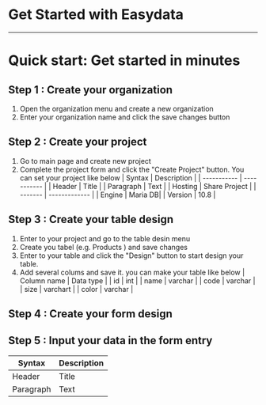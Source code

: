 # Get Started with Easydata

---

# Quick start: Get started in minutes

## Step 1 : Create your organization
  1.  Open the organization menu and create a new organization
  2.  Enter your organization name and click the save changes button

## Step 2 : Create your project
  1. Go to main page and create new project
  2. Complete the project form and click the "Create Project" button. You can set your project like below
     | Syntax | Description |
| ----------- | ----------- |
| Header | Title |
| Paragraph | Text |
| Hosting | Share Project |
| ------- | ------------- |
| Engine | Maria DB|
| Version | 10.8 |

## Step 3 : Create your table design
  1. Enter to your project and go to the table desin menu
  2. Create you tabel (e.g. Products ) and save changes
  3. Enter to your table and click the "Design" button to start design your table.
  4. Add several colums and save it. you can make your table like below
     | Column name | Data type |
     | id | int |
     | name | varchar |
     | code | varchar |
     | size | varchart |
     | color | varchar |

## Step 4 : Create your form design
## Step 5 : Input your data in the form entry
| Syntax | Description |
| ----------- | ----------- |
| Header | Title |
| Paragraph | Text |
